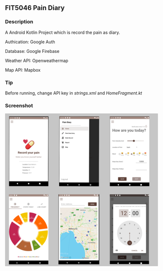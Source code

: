 ## FIT5046 Pain Diary

### Description

A Android Kotlin Project which is record the pain as diary. 

Authication: Google Auth

Database: Google Firebase

Weather API: Openweathermap

Map API: Mapbox

### Tip

Before running, change API key in *strings.xml* and *HomeFragment.kt*

### Screenshot

![screenshot](https://github.com/heygum/FIT5046PainDiary/blob/main/img/main.png)
